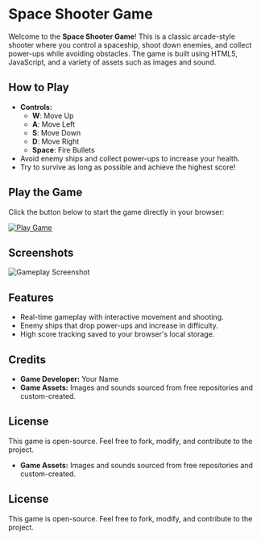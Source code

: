 # Space Shooter Game

Welcome to the **Space Shooter Game**! This is a classic arcade-style shooter where you control a spaceship, shoot down enemies, and collect power-ups while avoiding obstacles. The game is built using HTML5, JavaScript, and a variety of assets such as images and sound.

## How to Play

- **Controls:**
  - **W**: Move Up
  - **A**: Move Left
  - **S**: Move Down
  - **D**: Move Right
  - **Space**: Fire Bullets
- Avoid enemy ships and collect power-ups to increase your health.
- Try to survive as long as possible and achieve the highest score!

## Play the Game

Click the button below to start the game directly in your browser:

[![Play Game](https://img.shields.io/badge/Play%20Game-Click%20Here-brightgreen)](https://glowing-peony-8af1f5.netlify.app/)

## Screenshots

![Gameplay Screenshot](https://cloud-qv8ajsret-hack-club-bot.vercel.app/0image.png)

## Features

- Real-time gameplay with interactive movement and shooting.
- Enemy ships that drop power-ups and increase in difficulty.
- High score tracking saved to your browser's local storage.

## Credits

- **Game Developer:** Your Name
- **Game Assets:** Images and sounds sourced from free repositories and custom-created.

## License

This game is open-source. Feel free to fork, modify, and contribute to the project.


- **Game Assets:** Images and sounds sourced from free repositories and custom-created.

## License

This game is open-source. Feel free to fork, modify, and contribute to the project.

